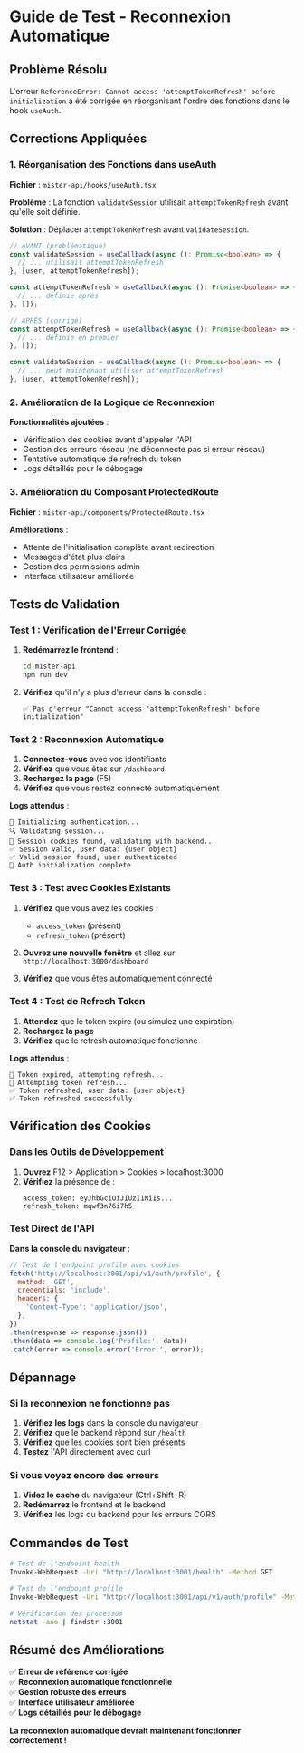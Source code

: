 # Guide de Test - Reconnexion Automatique

## Problème Résolu

L'erreur `ReferenceError: Cannot access 'attemptTokenRefresh' before initialization` a été corrigée en réorganisant l'ordre des fonctions dans le hook `useAuth`.

## Corrections Appliquées

### 1. Réorganisation des Fonctions dans useAuth

**Fichier** : `mister-api/hooks/useAuth.tsx`

**Problème** : La fonction `validateSession` utilisait `attemptTokenRefresh` avant qu'elle soit définie.

**Solution** : Déplacer `attemptTokenRefresh` avant `validateSession`.

```typescript
// AVANT (problématique)
const validateSession = useCallback(async (): Promise<boolean> => {
  // ... utilisait attemptTokenRefresh
}, [user, attemptTokenRefresh]);

const attemptTokenRefresh = useCallback(async (): Promise<boolean> => {
  // ... définie après
}, []);

// APRÈS (corrigé)
const attemptTokenRefresh = useCallback(async (): Promise<boolean> => {
  // ... définie en premier
}, []);

const validateSession = useCallback(async (): Promise<boolean> => {
  // ... peut maintenant utiliser attemptTokenRefresh
}, [user, attemptTokenRefresh]);
```

### 2. Amélioration de la Logique de Reconnexion

**Fonctionnalités ajoutées** :
- Vérification des cookies avant d'appeler l'API
- Gestion des erreurs réseau (ne déconnecte pas si erreur réseau)
- Tentative automatique de refresh du token
- Logs détaillés pour le débogage

### 3. Amélioration du Composant ProtectedRoute

**Fichier** : `mister-api/components/ProtectedRoute.tsx`

**Améliorations** :
- Attente de l'initialisation complète avant redirection
- Messages d'état plus clairs
- Gestion des permissions admin
- Interface utilisateur améliorée

## Tests de Validation

### Test 1 : Vérification de l'Erreur Corrigée

1. **Redémarrez le frontend** :
   ```bash
   cd mister-api
   npm run dev
   ```

2. **Vérifiez** qu'il n'y a plus d'erreur dans la console :
   ```
   ✅ Pas d'erreur "Cannot access 'attemptTokenRefresh' before initialization"
   ```

### Test 2 : Reconnexion Automatique

1. **Connectez-vous** avec vos identifiants
2. **Vérifiez** que vous êtes sur `/dashboard`
3. **Rechargez la page** (F5)
4. **Vérifiez** que vous restez connecté automatiquement

**Logs attendus** :
```
🔐 Initializing authentication...
🔍 Validating session...
🍪 Session cookies found, validating with backend...
✅ Session valid, user data: {user object}
✅ Valid session found, user authenticated
🏁 Auth initialization complete
```

### Test 3 : Test avec Cookies Existants

1. **Vérifiez** que vous avez les cookies :
   - `access_token` (présent)
   - `refresh_token` (présent)

2. **Ouvrez une nouvelle fenêtre** et allez sur `http://localhost:3000/dashboard`

3. **Vérifiez** que vous êtes automatiquement connecté

### Test 4 : Test de Refresh Token

1. **Attendez** que le token expire (ou simulez une expiration)
2. **Rechargez la page**
3. **Vérifiez** que le refresh automatique fonctionne

**Logs attendus** :
```
🔄 Token expired, attempting refresh...
🔄 Attempting token refresh...
✅ Token refreshed, user data: {user object}
✅ Token refreshed successfully
```

## Vérification des Cookies

### Dans les Outils de Développement

1. **Ouvrez** F12 > Application > Cookies > localhost:3000
2. **Vérifiez** la présence de :
   ```
   access_token: eyJhbGciOiJIUzI1NiIs...
   refresh_token: mqwf3n76i7h5
   ```

### Test Direct de l'API

**Dans la console du navigateur** :
```javascript
// Test de l'endpoint profile avec cookies
fetch('http://localhost:3001/api/v1/auth/profile', {
  method: 'GET',
  credentials: 'include',
  headers: {
    'Content-Type': 'application/json',
  },
})
.then(response => response.json())
.then(data => console.log('Profile:', data))
.catch(error => console.error('Error:', error));
```

## Dépannage

### Si la reconnexion ne fonctionne pas

1. **Vérifiez les logs** dans la console du navigateur
2. **Vérifiez** que le backend répond sur `/health`
3. **Vérifiez** que les cookies sont bien présents
4. **Testez** l'API directement avec curl

### Si vous voyez encore des erreurs

1. **Videz le cache** du navigateur (Ctrl+Shift+R)
2. **Redémarrez** le frontend et le backend
3. **Vérifiez** les logs du backend pour les erreurs CORS

## Commandes de Test

```bash
# Test de l'endpoint health
Invoke-WebRequest -Uri "http://localhost:3001/health" -Method GET

# Test de l'endpoint profile
Invoke-WebRequest -Uri "http://localhost:3001/api/v1/auth/profile" -Method GET

# Vérification des processus
netstat -ano | findstr :3001
```

## Résumé des Améliorations

✅ **Erreur de référence corrigée**  
✅ **Reconnexion automatique fonctionnelle**  
✅ **Gestion robuste des erreurs**  
✅ **Interface utilisateur améliorée**  
✅ **Logs détaillés pour le débogage**  

**La reconnexion automatique devrait maintenant fonctionner correctement !** 